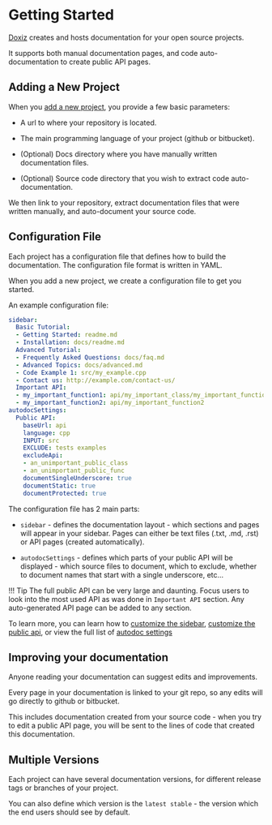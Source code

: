 Getting Started
===============

[Doxiz](https://doxiz.com/) creates and hosts documentation for your open source projects.

It supports both manual documentation pages, and code auto-documentation to create public API pages.

Adding a New Project
--------------------

When you [add a new project](https://doxiz.com/add-project/choose-host/), you provide a few basic parameters:

*   A url to where your repository is located.

*   The main programming language of your project (github or bitbucket).

*   (Optional) Docs directory where you have manually written documentation files.

*   (Optional) Source code directory that you wish to extract code auto-documentation.

We then link to your repository, extract documentation files that were written manually, and auto-document your source code.

Configuration File
------------------

Each project has a configuration file that defines how to build the documentation. The configuration file format is written in YAML.

When you add a new project, we create a configuration file to get you started.

An example configuration file:

```yaml
sidebar:
  Basic Tutorial:
  - Getting Started: readme.md
  - Installation: docs/readme.md
  Advanced Tutorial:
  - Frequently Asked Questions: docs/faq.md
  - Advanced Topics: docs/advanced.md
  - Code Example 1: src/my_example.cpp
  - Contact us: http://example.com/contact-us/
  Important API:
  - my_important_function1: api/my_important_class/my_important_function1
  - my_important_function2: api/my_important_function2
autodocSettings:
  Public API:
    baseUrl: api
    language: cpp
    INPUT: src
    EXCLUDE: tests examples
    excludeApi:
    - an_unimportant_public_class
    - an_unimportant_public_func
    documentSingleUnderscore: true
    documentStatic: true
    documentProtected: true
```

The configuration file has 2 main parts:

*   `sidebar` - defines the documentation layout - which sections and pages will appear in your sidebar. Pages can either be text files (.txt, .md, .rst) or API pages (created automatically).

*   `autodocSettings` - defines which parts of your public API will be displayed - which source files to document, which to exclude, whether to document names that start with a single underscore, etc...

!!! Tip
    The full public API can be very large and daunting. Focus users to look into the most used API as was done in `Important API` section. Any auto-generated API page can be added to any section.

To learn more, you can learn how to [customize the sidebar](https://help.doxiz.com/master/customizing-the-sidebar/), [customize the public api](https://help.doxiz.com/master/customizing-the-public-api), or view the full list of [autodoc settings](https://help.doxiz.com/master/autodoc-settings)

Improving your documentation
----------------------------
Anyone reading your documentation can suggest edits and improvements.

Every page in your documentation is linked to your git repo, so any edits will go directly to github or bitbucket.

This includes documentation created from your source code - when you try to edit a public API page, you will be sent to the lines of code that created this documentation. 

Multiple Versions
-----------------
Each project can have several documentation versions, for different release tags or branches of your project. 

You can also define which version is the `latest stable` - the version which the end users should see by default.